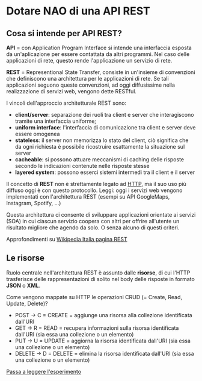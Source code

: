 # Dotare NAO di una API REST

## Cosa si intende per API REST?

**API** = con Application Program Interface si intende una interfaccia esposta da un'aplicazione per essere contattata da altri programmi. Nel caso delle applicazioni di rete, questo rende l'applicazione un servizio di rete.

**REST** = Representional State Transfer, consiste in un'insieme di convenzioni che definiscono una architettura per le applicazioni di rete. Se tali applicazioni seguono queste convenzioni, ad oggi diffusissime nella realizzazione di servizi web, vengono dette RESTful.

I vincoli dell'approccio architetturale REST sono:

 * **client/server**: separazione dei ruoli tra client e server che interagiscono tramite una interfaccia uniforme;
 * **uniform interface**: l'interfaccia di comunicazione tra client e server deve essere omogenea
 * **stateless**: il server non memorizza lo stato del client, ciò significa che da ogni richiesta è possibile ricostruire esattamente la situazione sul server
 * **cacheable**: si possono attuare meccanismi di caching delle risposte secondo le indicazioni contenute nelle risposte stesse
 * **layered system**: possono esserci sistemi intermedi tra il client e il server

Il concetto di **REST** non è strettamente legato ad [HTTP](https://it.wikipedia.org/wiki/HTTP), ma il suo uso più diffuso oggi è con questo protocollo. Leggi: oggi i servizi web vengono implementati con l'architettura REST (esempi su API GoogleMaps, Instagram, Spotify, ...)

Questa architettura ci consente di sviluppare applicazioni orientate ai servizi (SOA) in cui ciascun servizio coopera con altri per offrire all'utente un risultato migliore che agendo da solo. O senza alcuno di questi criteri.

Approfondimenti su [Wikipedia Italia pagina REST](https://it.wikipedia.org/wiki/Representational_State_Transfer)

## Le risorse

Ruolo centrale nell'architettura REST è assunto dalle **risorse**, di cui l'HTTP trasferisce delle rappresentazioni di solito nel body delle risposte in formato **JSON** o **XML**.

Come vengono mappate su HTTP le operazioni CRUD (= Create, Read, Update, Delete)?

 * POST -> C = CREATE = aggiunge una risorsa alla collezione identificata dall'URI
 * GET  -> R = READ   = recupera informazioni sulla risorsa identificata dall'URI (sia essa una collezione o un elemento)
 * PUT  -> U = UPDATE = aggiorna la risorsa identificata dall'URI (sia essa una collezione o un elemento)
 * DELETE -> D = DELETE = elimina la risorsa identificata dall'URI (sia essa una collezione o un elemento)

[Passa a leggere l'esperimento](ESPERIMENTO.md)
